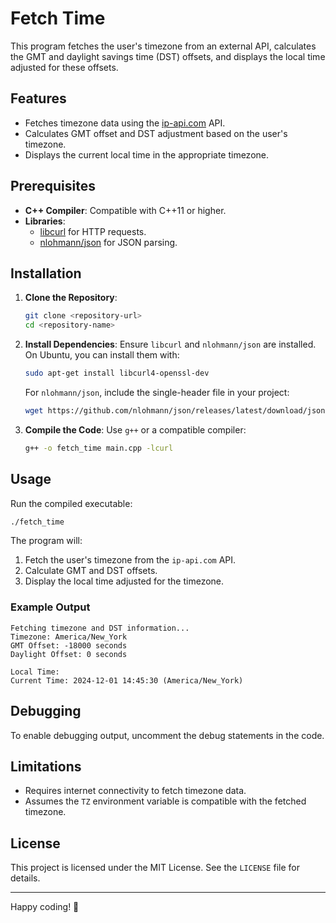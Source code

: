 # Fetch Time

This program fetches the user's timezone from an external API, calculates the GMT and daylight savings time (DST) offsets, and displays the local time adjusted for these offsets.

## Features

- Fetches timezone data using the [ip-api.com](http://ip-api.com) API.
- Calculates GMT offset and DST adjustment based on the user's timezone.
- Displays the current local time in the appropriate timezone.

## Prerequisites

- **C++ Compiler**: Compatible with C++11 or higher.
- **Libraries**:
  - [libcurl](https://curl.se/libcurl/) for HTTP requests.
  - [nlohmann/json](https://github.com/nlohmann/json) for JSON parsing.

## Installation

1. **Clone the Repository**:
   ```bash
   git clone <repository-url>
   cd <repository-name>
   ```
2. **Install Dependencies**:
   Ensure `libcurl` and `nlohmann/json` are installed. On Ubuntu, you can install them with:
   ```bash
   sudo apt-get install libcurl4-openssl-dev
   ```
   For `nlohmann/json`, include the single-header file in your project:
   ```bash
   wget https://github.com/nlohmann/json/releases/latest/download/json.hpp -P include/
   ```

3. **Compile the Code**:
   Use `g++` or a compatible compiler:
   ```bash
   g++ -o fetch_time main.cpp -lcurl
   ```

## Usage

Run the compiled executable:
```bash
./fetch_time
```

The program will:
1. Fetch the user's timezone from the `ip-api.com` API.
2. Calculate GMT and DST offsets.
3. Display the local time adjusted for the timezone.

### Example Output

```
Fetching timezone and DST information...
Timezone: America/New_York
GMT Offset: -18000 seconds
Daylight Offset: 0 seconds

Local Time:
Current Time: 2024-12-01 14:45:30 (America/New_York)
```

## Debugging

To enable debugging output, uncomment the debug statements in the code.

## Limitations

- Requires internet connectivity to fetch timezone data.
- Assumes the `TZ` environment variable is compatible with the fetched timezone.

## License

This project is licensed under the MIT License. See the `LICENSE` file for details.

---

Happy coding! 🎉
```
